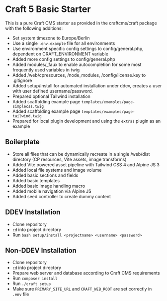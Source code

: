 # Craft 5 Basic Starter

This is a pure Craft CMS starter as provided in the craftcms/craft package with 
the following additions:


* Set system timezone to Europe/Berlin
* Use a single `.env.example` file for all environments
* Use environment specific config settings to config/general.php, dependent on CRAFT_ENVIRONMENT variable
* Added more config settings to config/general.php
* Added modules/_faux to enable autocompletion for some most frequently used variables in twig
* Added /web/cpresources, /node_modules, /config/license.key to .gitignore
* Added setup/install for automated installation under ddev, creates a user with user defined username/password.
* Prepared optional Tailwind installation
* Added scaffolding example page `templates/examples/page-simplecss.twig`
* Added scaffolding example page `templates/examples/page-tailwind.twig`
* Prepared for local plugin development and using the `extras` plugin as an example

## Boilerplate

* Store all files that can be dynamically recreate in a single /web/dist directory (CP resources, Vite assets, image transforms)
* Added Vite powered asset pipeline with Tailwind CSS 4 and Alpine JS 3
* Added local file systems and image volume
* Added basic sections and fields
* Added basic templates
* Added basic image handling macro
* Added mobile navigation via Alpine JS
* Added seed controller to create dummy content


## DDEV Installation

* Clone repository
* `cd` into project directory
* Run `bash setup/install <projectname> <username> <password>`

## Non-DDEV Installation

* Clone repository
* `cd` into project directory
* Prepare web server and database according to Craft CMS requirements
* Run `composer install`
* Run `./craft setup`
* Make sure `PRIMARY_SITE_URL` and `CRAFT_WEB_ROOT` are set correctly in `.env` file

